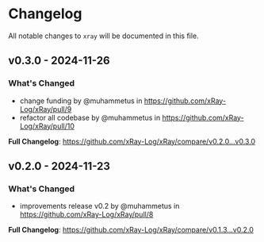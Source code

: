 # Changelog

All notable changes to `xray` will be documented in this file.

## v0.3.0 - 2024-11-26

### What's Changed

* change funding by @muhammetus in https://github.com/xRay-Log/xRay/pull/9
* refactor all codebase by @muhammetus in https://github.com/xRay-Log/xRay/pull/10

**Full Changelog**: https://github.com/xRay-Log/xRay/compare/v0.2.0...v0.3.0

## v0.2.0 - 2024-11-23

### What's Changed

* improvements release v0.2 by @muhammetus in https://github.com/xRay-Log/xRay/pull/8

**Full Changelog**: https://github.com/xRay-Log/xRay/compare/v0.1.3...v0.2.0
